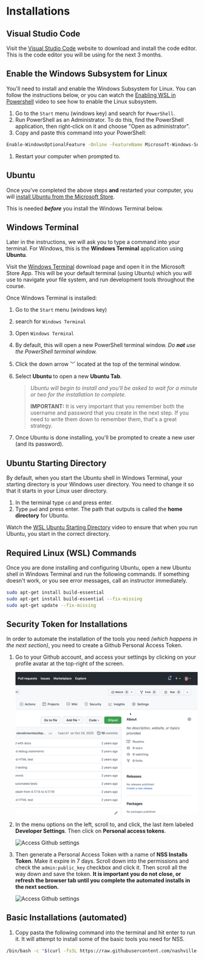 # Installations

## Visual Studio Code

Visit the [Visual Studio Code](https://code.visualstudio.com/) website to download and install the code editor. This is the code editor you will be using for the next 3 months.

## Enable the Windows Subsystem for Linux

You'll need to install and enable the Windows Subsystem for Linux. You can follow the instructions below, or you can watch the [Enabling WSL in Powershell](https://youtu.be/Mzv6Pxppwoo) video to see how to enable the Linux subsystem.

1. Go to the `Start` menu (windows key) and search for `PowerShell`.
1. Run PowerShell as an Administrator. To do this, find the PowerShell application, then right-click on it and choose "Open as administrator".
1. Copy and paste this command into your PowerShell:

```sh
Enable-WindowsOptionalFeature -Online -FeatureName Microsoft-Windows-Subsystem-Linux
```

1. Restart your computer when prompted to.

## Ubuntu

Once you've completed the above steps **and** restarted your computer, you will [install Ubuntu from the Microsoft Store](https://www.microsoft.com/en-us/p/ubuntu/9nblggh4msv6?activetab=pivot:overviewtab).

This is needed ***before*** you install the Windows Terminal below.

## Windows Terminal

Later in the instructions, we will ask you to type a command into your terminal. For Windows, this is the **Windows Terminal** application using **Ubuntu**.

Visit the [Windows Terminal](https://www.microsoft.com/en-us/p/windows-terminal/9n0dx20hk701?activetab=pivot:overviewtab) download page and open it in the Microsoft Store App. This will be your default terminal (using Ubuntu) which you will use to navigate your file system, and run development tools throughout the course.

Once Windows Terminal is installed:

1. Go to the `Start` menu (windows key)
1. search for `Windows Terminal`
1. Open `Windows Terminal`
1. By default, this will open a new PowerShell terminal window. _Do **not** use the PowerShell terminal window._
1. Click the down arrow <kbd>﹀</kbd> located at the top of the terminal window.
1. Select **Ubuntu** to open a new **Ubuntu Tab**.

    > _Ubuntu will begin to install and you'll be asked to wait for a minute or two for the installation to complete._
    >
    > **IMPORTANT:** It is very important that you remember both the username and password that you create in the next step. If you need to write them down to remember them, that's a great strategy.

1. Once Ubuntu is done installing, you'll be prompted to create a new user (and its password).


## Ubuntu Starting Directory

By default, when you start the Ubuntu shell in Windows Terminal, your starting directory is your Windows user directory. You need to change it so that it starts in your Linux user directory.

1. In the terminal type `cd` and press enter.
1. Type `pwd` and press enter. The path that outputs is called the **home directory** for Ubuntu.

Watch the [WSL Ubuntu Starting Directory](https://www.youtube.com/watch?v=n1YSFT5VK-Y) video to ensure that when you run Ubuntu, you start in the correct directory.

## Required Linux (WSL) Commands

Once you are done installing and configuring Ubuntu, open a new Ubuntu shell in Windows Terminal and run the following commands. If something doesn't work, or you see error messages, call an instructor immediately.

```sh
sudo apt-get install build-essential
sudo apt-get install build-essential --fix-missing
sudo apt-get update --fix-missing
```

## Security Token for Installations

In order to automate the installation of the tools you need _(which happens in the next section)_, you need to create a Github Personal Access Token.

1. Go to your Github account, and access your settings by clicking on your profile avatar at the top-right of the screen.

    <img src="./images/github-token-access-settings.gif" alt="Access Github settings" width="600px" />

1. In the menu options on the left, scroll to, and click, the last item labeled **Developer Settings**. Then click on **Personal access tokens**.

    <img src="./images/github-token-developer-settings.gif" alt="Access Github settings" width="300px" />

1. Then generate a Personal Access Token with a name of **NSS Installs Token**. Make it expire in 7 days. Scroll down into the permissions and check the `admin:public_key` checkbox and click it. Then scroll all the way down and save the token. **It is important you do not close, or refresh the browser tab until you complete the automated installs in the next section.**

    <img src="./images/github-token-creating-token.gif" alt="Access Github settings" width="600px" />

## Basic Installations (automated)

1. Copy pasta the following command into the terminal and hit enter to run it. It will attempt to install some of the basic tools you need for NSS.

```sh
/bin/bash -c "$(curl -fsSL https://raw.githubusercontent.com/nashville-software-school/client-side-mastery/cohort-56/book-0-installations/chapters/scripts/installs-wsl.sh)"
```

